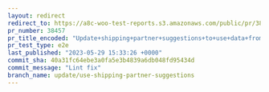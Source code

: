 ```yaml
---
layout: redirect
redirect_to: https://a8c-woo-test-reports.s3.amazonaws.com/public/pr/38457/e2e/index.html
pr_number: 38457
pr_title_encoded: "Update+shipping+partner+suggestions+to+use+data+from+API"
pr_test_type: e2e
last_published: "2023-05-29 15:33:26 +0000"
commit_sha: 40a31fc64ebe3a0fa5e3b4839a6db048fd95434d
commit_message: "Lint fix"
branch_name: update/use-shipping-partner-suggestions
---
```

